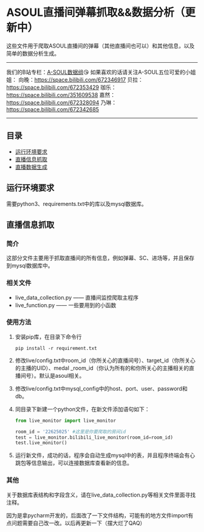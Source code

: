 # ASOUL直播间弹幕抓取&&数据分析（更新中）

这些文件用于爬取ASOUL直播间的弹幕（其他直播间也可以）和其他信息，以及简单的数据分析生成。

---

我们的B站专栏：[A-SOUL数据组](https://space.bilibili.com/1357475736):kissing_heart:
如果喜欢的话请关注A-SOUL五位可爱的小姐姐：
向晚：https://space.bilibili.com/672346917
贝拉：https://space.bilibili.com/672353429
珈乐：https://space.bilibili.com/351609538
嘉然：https://space.bilibili.com/672328094
乃琳：https://space.bilibili.com/672342685


---

## 目录

- [运行环境要求](#运行环境要求)
- [直播信息抓取](#直播信息抓取)
- [直播数据生成](直播数据生成)



## 运行环境要求

需要python3、requirements.txt中的库以及mysql数据库。

## 直播信息抓取

### 简介

这部分文件主要用于抓取直播间的所有信息，例如弹幕、SC、进场等，并且保存到mysql数据库中。

### 相关文件

- live_data_collection.py     ——    直播间监控爬取主程序
- live_function.py                 ——    一些要用到的小函数    

### 使用方法

1. 安装pip库，在目录下命令行

   ```
   pip install -r requirement.txt
   ```

2. 修改live/config.txt中room_id（你所关心的直播间号）、target_id（你所关心的主播的UID）、medal
   _room_id（你认为所有的和你所关心的主播相关的直播间号）。默认是asoul相关。

3. 修改live/config.txt中mysql_config中的host、port、user、password和db。

4. 同目录下新建一个python文件，在新文件添加语句如下：

   ```python
   from live_monitor import live_monitor

   room_id = '22625025' #这里是你要爬取的房间id
   test = live_monitor.bilibili_live_monitor(room_id=room_id)
   test.live_monitor()
   ```

5. 运行新文件，成功的话，程序会自动生成mysql中的表，并且程序终端会有心跳包等信息输出，可以连接数据库查看新的信息。

### 其他

关于数据库表结构和字段含义，请在live_data_collection.py等相关文件里面寻找注释。

因为是拿pycharm开发的，后面改了一下文件结构，可能有的地方文件import有点问题需要自己改一改。以后再更新一下（摆大烂了QAQ）
